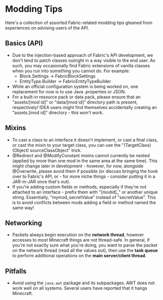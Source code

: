 # Modding Tips

Here's a collection of assorted Fabric-related modding tips gleaned from
experiences on advising users of the API.

## Basics (API)

- Due to the injection-based approach of Fabric's API development, we
  don't tend to patch classes outright in a way visible to the end
  user. As such, you may occasionally find Fabric extensions of
  vanilla classes when you run into something you cannot do. For
  example:
  - Block.Settings -&gt; FabricBlockSettings
  - EntityType.Builder -&gt; FabricEntityTypeBuilder
- While an official configuration system is being worked on, one
  replacement for now is to use Java .properties or JSON.
- For a built-in resource pack or data pack, please ensure that an
  "assets/\[mod id\]" or "data/\[mod id\]" directory path is present,
  respectively! IDEA users might find themselves accidentally creating
  an "assets.\[mod id\]" directory - this won't work.

## Mixins

- To cast a class to an interface it doesn't implement, or cast a
  final class, or cast the mixin to your target class, you can use the
  "(TargetClass) (Object) sourceClassObject" trick.
- @Redirect and @ModifyConstant mixins cannot currently be nested
  (applied by more than one mod in the same area at the same time).
  This might change later in development - however, for now, alongside
  @Overwrite, please avoid them if possible (or discuss bringing the
  hook over to Fabric's API, or - for more niche things - consider
  putting it in a JAR-in-JAR once that's out).
- If you're adding custom fields or methods, especially if they're not
  attached to an interface - prefix them with "\[modid\]\_" or another
  unique string. Essentially, "mymod\_secretValue" instead of
  "secretValue". This is to avoid conflicts between mods adding a
  field or method named the same way!

## Networking

- Packets always begin execution on the **network thread**, however
  accesses to most Minecraft things are not thread-safe. In general,
  if you're not exactly sure what you're doing, you want to parse the
  packet on the network thread (read all the values out), then use the
  **task queue** to perform additional operations on the **main
  server/client thread**.

## Pitfalls

- Avoid using the `java.awt` package and its subpackages. AWT does not
  work well on all systems. Several users have reported that it hangs
  Minecraft.


